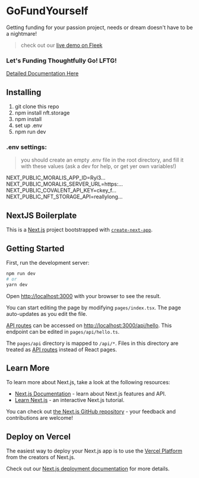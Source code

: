 # GoFundYourself

Getting funding for your passion project, needs or dream doesn't have to be a nightmare!
> check out our [live demo on Fleek](https://gofundyourself.netlify.app/)

### Let's Funding Thoughtfully Go! LFTG!

[Detailed Documentation Here](https://docs.google.com/document/d/1wJF1iTp9k4xQpQAkvgushlUUL4FbcLhFiTmBSbvpg60/edit?usp=sharing)

## Installing

1. git clone this repo
1. npm install nft.storage
1. npm install
1. set up .env
1. npm run dev

### .env settings:
> you should create an empty .env file in the root directory, and fill it with these values (ask a dev for help, or get yer own variables!)

NEXT_PUBLIC_MORALIS_APP_ID=Ryl3...
NEXT_PUBLIC_MORALIS_SERVER_URL=https:...
NEXT_PUBLIC_COVALENT_API_KEY=ckey_f...
NEXT_PUBLIC_NFT_STORAGE_API=reallylong...


## NextJS Boilerplate
This is a [Next.js](https://nextjs.org/) project bootstrapped with [`create-next-app`](https://github.com/vercel/next.js/tree/canary/packages/create-next-app).

## Getting Started

First, run the development server:

```bash
npm run dev
# or
yarn dev
```

Open [http://localhost:3000](http://localhost:3000) with your browser to see the result.

You can start editing the page by modifying `pages/index.tsx`. The page auto-updates as you edit the file.

[API routes](https://nextjs.org/docs/api-routes/introduction) can be accessed on [http://localhost:3000/api/hello](http://localhost:3000/api/hello). This endpoint can be edited in `pages/api/hello.ts`.

The `pages/api` directory is mapped to `/api/*`. Files in this directory are treated as [API routes](https://nextjs.org/docs/api-routes/introduction) instead of React pages.

## Learn More

To learn more about Next.js, take a look at the following resources:

- [Next.js Documentation](https://nextjs.org/docs) - learn about Next.js features and API.
- [Learn Next.js](https://nextjs.org/learn) - an interactive Next.js tutorial.

You can check out [the Next.js GitHub repository](https://github.com/vercel/next.js/) - your feedback and contributions are welcome!

## Deploy on Vercel

The easiest way to deploy your Next.js app is to use the [Vercel Platform](https://vercel.com/new?utm_medium=default-template&filter=next.js&utm_source=create-next-app&utm_campaign=create-next-app-readme) from the creators of Next.js.

Check out our [Next.js deployment documentation](https://nextjs.org/docs/deployment) for more details.
